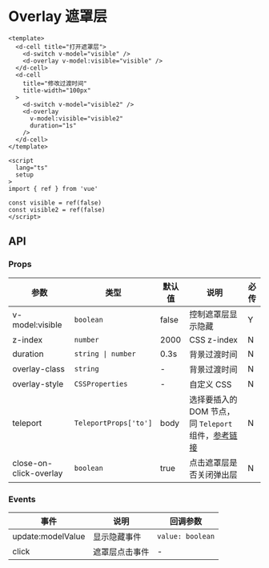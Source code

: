 # Overlay 遮罩层

```vue
<template>
  <d-cell title="打开遮罩层">
    <d-switch v-model="visible" />
    <d-overlay v-model:visible="visible" />
  </d-cell>
  <d-cell
    title="修改过渡时间"
    title-width="100px"
  >
    <d-switch v-model="visible2" />
    <d-overlay
      v-model:visible="visible2"
      duration="1s"
    />
  </d-cell>
</template>

<script
  lang="ts"
  setup
>
import { ref } from 'vue'

const visible = ref(false)
const visible2 = ref(false)
</script>
```

## API

### Props

| 参数                   | 类型                  | 默认值 | 说明                                                                                                                          | 必传 |
| ---------------------- | --------------------- | ------ | ----------------------------------------------------------------------------------------------------------------------------- | ---- |
| v-model:visible        | `boolean`             | false  | 控制遮罩层显示隐藏                                                                                                            | Y    |
| z-index                | `number`              | 2000   | CSS z-index                                                                                                                   | N    |
| duration               | `string \| number`    | 0.3s   | 背景过渡时间                                                                                                                  | N    |
| overlay-class          | `string`              | -      | 背景过渡时间                                                                                                                  | N    |
| overlay-style          | `CSSProperties`       | -      | 自定义 CSS                                                                                                                    | N    |
| teleport               | `TeleportProps['to']` | body   | 选择要插入的 DOM 节点，同 `Teleport` 组件，[参考链接](https://staging-cn.vuejs.org/guide/built-ins/teleport.html#basic-usage) | N    |
| close-on-click-overlay | `boolean`             | true   | 点击遮罩层是否关闭弹出层                                                                                                      | N    |

### Events

| 事件              | 说明           | 回调参数         |
| ----------------- | -------------- | ---------------- |
| update:modelValue | 显示隐藏事件   | `value: boolean` |
| click             | 遮罩层点击事件 | -                |
